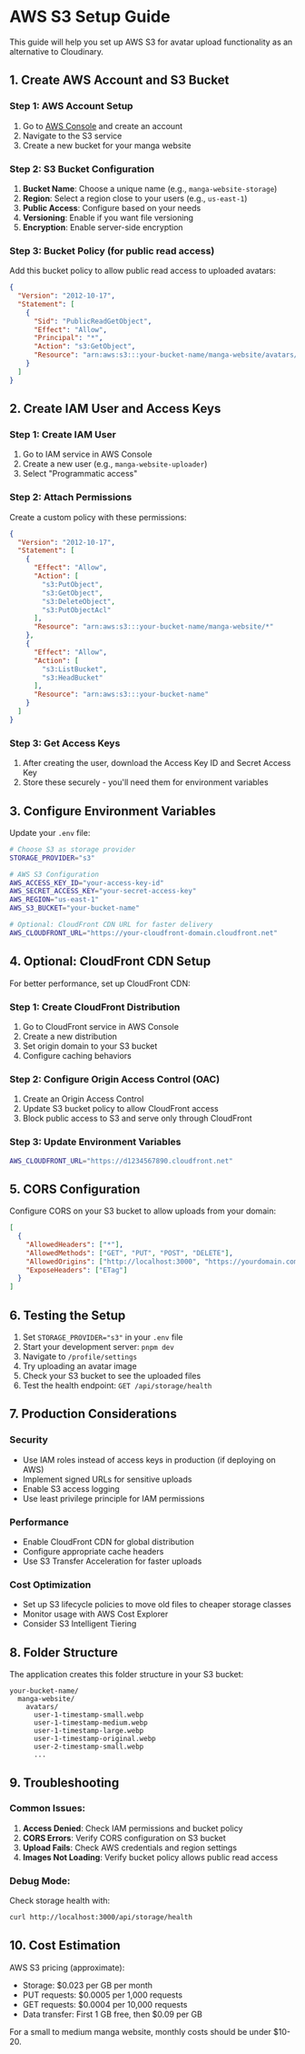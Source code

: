 # AWS S3 Setup Guide

This guide will help you set up AWS S3 for avatar upload functionality as an alternative to Cloudinary.

## 1. Create AWS Account and S3 Bucket

### Step 1: AWS Account Setup
1. Go to [AWS Console](https://aws.amazon.com/) and create an account
2. Navigate to the S3 service
3. Create a new bucket for your manga website

### Step 2: S3 Bucket Configuration
1. **Bucket Name**: Choose a unique name (e.g., `manga-website-storage`)
2. **Region**: Select a region close to your users (e.g., `us-east-1`)
3. **Public Access**: Configure based on your needs
4. **Versioning**: Enable if you want file versioning
5. **Encryption**: Enable server-side encryption

### Step 3: Bucket Policy (for public read access)
Add this bucket policy to allow public read access to uploaded avatars:

```json
{
  "Version": "2012-10-17",
  "Statement": [
    {
      "Sid": "PublicReadGetObject",
      "Effect": "Allow",
      "Principal": "*",
      "Action": "s3:GetObject",
      "Resource": "arn:aws:s3:::your-bucket-name/manga-website/avatars/*"
    }
  ]
}
```

## 2. Create IAM User and Access Keys

### Step 1: Create IAM User
1. Go to IAM service in AWS Console
2. Create a new user (e.g., `manga-website-uploader`)
3. Select "Programmatic access"

### Step 2: Attach Permissions
Create a custom policy with these permissions:

```json
{
  "Version": "2012-10-17",
  "Statement": [
    {
      "Effect": "Allow",
      "Action": [
        "s3:PutObject",
        "s3:GetObject",
        "s3:DeleteObject",
        "s3:PutObjectAcl"
      ],
      "Resource": "arn:aws:s3:::your-bucket-name/manga-website/*"
    },
    {
      "Effect": "Allow",
      "Action": [
        "s3:ListBucket",
        "s3:HeadBucket"
      ],
      "Resource": "arn:aws:s3:::your-bucket-name"
    }
  ]
}
```

### Step 3: Get Access Keys
1. After creating the user, download the Access Key ID and Secret Access Key
2. Store these securely - you'll need them for environment variables

## 3. Configure Environment Variables

Update your `.env` file:

```bash
# Choose S3 as storage provider
STORAGE_PROVIDER="s3"

# AWS S3 Configuration
AWS_ACCESS_KEY_ID="your-access-key-id"
AWS_SECRET_ACCESS_KEY="your-secret-access-key"
AWS_REGION="us-east-1"
AWS_S3_BUCKET="your-bucket-name"

# Optional: CloudFront CDN URL for faster delivery
AWS_CLOUDFRONT_URL="https://your-cloudfront-domain.cloudfront.net"
```

## 4. Optional: CloudFront CDN Setup

For better performance, set up CloudFront CDN:

### Step 1: Create CloudFront Distribution
1. Go to CloudFront service in AWS Console
2. Create a new distribution
3. Set origin domain to your S3 bucket
4. Configure caching behaviors

### Step 2: Configure Origin Access Control (OAC)
1. Create an Origin Access Control
2. Update S3 bucket policy to allow CloudFront access
3. Block public access to S3 and serve only through CloudFront

### Step 3: Update Environment Variables
```bash
AWS_CLOUDFRONT_URL="https://d1234567890.cloudfront.net"
```

## 5. CORS Configuration

Configure CORS on your S3 bucket to allow uploads from your domain:

```json
[
  {
    "AllowedHeaders": ["*"],
    "AllowedMethods": ["GET", "PUT", "POST", "DELETE"],
    "AllowedOrigins": ["http://localhost:3000", "https://yourdomain.com"],
    "ExposeHeaders": ["ETag"]
  }
]
```

## 6. Testing the Setup

1. Set `STORAGE_PROVIDER="s3"` in your `.env` file
2. Start your development server: `pnpm dev`
3. Navigate to `/profile/settings`
4. Try uploading an avatar image
5. Check your S3 bucket to see the uploaded files
6. Test the health endpoint: `GET /api/storage/health`

## 7. Production Considerations

### Security
- Use IAM roles instead of access keys in production (if deploying on AWS)
- Implement signed URLs for sensitive uploads
- Enable S3 access logging
- Use least privilege principle for IAM permissions

### Performance
- Enable CloudFront CDN for global distribution
- Configure appropriate cache headers
- Use S3 Transfer Acceleration for faster uploads

### Cost Optimization
- Set up S3 lifecycle policies to move old files to cheaper storage classes
- Monitor usage with AWS Cost Explorer
- Consider S3 Intelligent Tiering

## 8. Folder Structure

The application creates this folder structure in your S3 bucket:

```
your-bucket-name/
  manga-website/
    avatars/
      user-1-timestamp-small.webp
      user-1-timestamp-medium.webp
      user-1-timestamp-large.webp
      user-1-timestamp-original.webp
      user-2-timestamp-small.webp
      ...
```

## 9. Troubleshooting

### Common Issues:

1. **Access Denied**: Check IAM permissions and bucket policy
2. **CORS Errors**: Verify CORS configuration on S3 bucket
3. **Upload Fails**: Check AWS credentials and region settings
4. **Images Not Loading**: Verify bucket policy allows public read access

### Debug Mode:
Check storage health with:
```bash
curl http://localhost:3000/api/storage/health
```

## 10. Cost Estimation

AWS S3 pricing (approximate):
- Storage: $0.023 per GB per month
- PUT requests: $0.0005 per 1,000 requests
- GET requests: $0.0004 per 10,000 requests
- Data transfer: First 1 GB free, then $0.09 per GB

For a small to medium manga website, monthly costs should be under $10-20.

